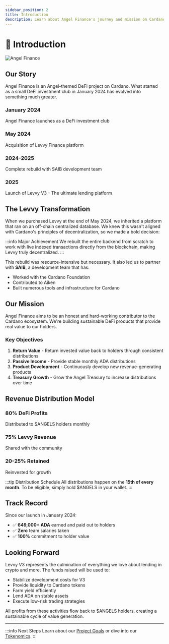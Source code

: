 ```yaml
---
sidebar_position: 2
title: Introduction
description: Learn about Angel Finance's journey and mission on Cardano
---
```


# 👋 Introduction

<div style={{marginBottom: '2rem'}}>
  <img src="/images/section1/angel.svg" alt="Angel Finance" style={{width: '100%', height: 'auto', maxHeight: '300px', objectFit: 'contain', padding: '2rem', borderRadius: '12px'}} />
</div>

## Our Story

Angel Finance is an Angel-themed DeFi project on Cardano. What started as a small DeFi investment club in January 2024 has evolved into something much greater.

<div className="timeline">
  <div className="timeline-item">
    <div className="timeline-marker"></div>
    <div className="timeline-content">
      <h3>January 2024</h3>
      <p>Angel Finance launches as a DeFi investment club</p>
    </div>
  </div>
  <div className="timeline-item">
    <div className="timeline-marker"></div>
    <div className="timeline-content">
      <h3>May 2024</h3>
      <p>Acquisition of Levvy Finance platform</p>
    </div>
  </div>
  <div className="timeline-item">
    <div className="timeline-marker"></div>
    <div className="timeline-content">
      <h3>2024-2025</h3>
      <p>Complete rebuild with SAIB development team</p>
    </div>
  </div>
  <div className="timeline-item">
    <div className="timeline-marker"></div>
    <div className="timeline-content">
      <h3>2025</h3>
      <p>Launch of Levvy V3 - The ultimate lending platform</p>
    </div>
  </div>
</div>

## The Levvy Transformation

When we purchased Levvy at the end of May 2024, we inherited a platform that ran on an off-chain centralized database. We knew this wasn't aligned with Cardano's principles of decentralization, so we made a bold decision:

:::info Major Achievement
We rebuilt the entire backend from scratch to work with live indexed transactions directly from the blockchain, making Levvy truly decentralized.
:::

This rebuild was resource-intensive but necessary. It also led us to partner with **SAIB**, a development team that has:
- Worked with the Cardano Foundation
- Contributed to Aiken
- Built numerous tools and infrastructure for Cardano

## Our Mission

Angel Finance aims to be an honest and hard-working contributor to the Cardano ecosystem. We're building sustainable DeFi products that provide real value to our holders.

### Key Objectives

1. **Return Value** - Return invested value back to holders through consistent distributions
2. **Passive Income** - Provide stable monthly ADA distributions
3. **Product Development** - Continuously develop new revenue-generating products
4. **Treasury Growth** - Grow the Angel Treasury to increase distributions over time

## Revenue Distribution Model

<div className="revenue-model">
  <div className="revenue-card">
    <h3>80% DeFi Profits</h3>
    <p>Distributed to $ANGELS holders monthly</p>
  </div>
  <div className="revenue-card">
    <h3>75% Levvy Revenue</h3>
    <p>Shared with the community</p>
  </div>
  <div className="revenue-card">
    <h3>20-25% Retained</h3>
    <p>Reinvested for growth</p>
  </div>
</div>

:::tip Distribution Schedule
All distributions happen on the **15th of every month**. To be eligible, simply hold $ANGELS in your wallet.
:::

## Track Record

Since our launch in January 2024:
- ✅ **649,000+ ADA** earned and paid out to holders
- ✅ **Zero** team salaries taken
- ✅ **100%** commitment to holder value

## Looking Forward

Levvy V3 represents the culmination of everything we love about lending in crypto and more. The funds raised will be used to:

- Stabilize development costs for V3
- Provide liquidity to Cardano tokens
- Farm yield efficiently
- Lend ADA on stable assets
- Execute low-risk trading strategies

All profits from these activities flow back to $ANGELS holders, creating a sustainable cycle of value generation.

---

:::info Next Steps
Learn about our [Project Goals](/docs/angel-paper/project-goals) or dive into our [Tokenomics](/docs/angel-paper/tokenomics).
:::